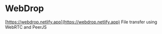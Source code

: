 # WebDrop

[https://webdrop.netlify.app](https://webdrop.netlify.app)
File transfer using WebRTC and PeerJS

